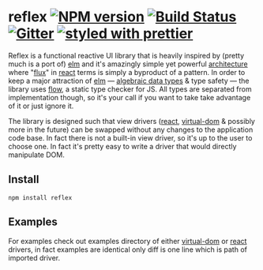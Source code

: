 # reflex [![NPM version][npm-image]][npm-url] [![Build Status][travis-image]][travis-url] [![Gitter][gitter-image]][gitter-url] [![styled with prettier][prettier.icon]][prettier]


Reflex is a functional reactive UI library that is heavily inspired by (pretty much is a port of) [elm][] and it's amazingly simple yet powerful [architecture][elm architecture] where "[flux][]" in [react][] terms is simply a byproduct of a pattern. In order to keep a major attraction of [elm][] &mdash; [algebraic data types][] & type safety &mdash; the library uses [flow][], a static type checker for JS. All types are separated from implementation though, so it's your call if you want to take take advantage of it or just ignore it.

The library is designed such that view drivers ([react][react-driver], [virtual-dom][virtual-dom-driver] & possibly more in the future) can be swapped without any changes to the application code base. In fact there is not a built-in view driver, so it's up to the user to choose one. In fact it's pretty easy to write a driver that would directly manipulate DOM.

## Install

    npm install reflex

## Examples

For examples check out examples directory of either [virtual-dom][virtual-dom-driver] or [react][react-driver] drivers, in fact examples are identical only diff is one line which is path of imported driver.

[elm]:http://elm-lang.org
[elm architecture]:http://elm-lang.org/guide/architecture
[react]:http://facebook.github.io/react/
[immutable.js]:https://facebook.github.io/immutable-js/
[flux]:https://facebook.github.io/flux/
[algebraic data types]:https://en.wikipedia.org/wiki/Algebraic_data_type
[flow]:http://flowtype.org
[virtual-dom-driver]:https://github.com/mozilla/reflex-virtual-dom-driver
[react-driver]:https://github.com/mozilla/reflex-react-driver

[npm-url]: https://npmjs.org/package/reflex
[npm-image]: https://img.shields.io/npm/v/reflex.svg?style=flat

[travis-url]: https://travis-ci.org/mozilla/reflex
[travis-image]: https://img.shields.io/travis/mozilla/reflex.svg?style=flat

[gitter-url]: https://gitter.im/mozilla/reflex?utm_source=badge&utm_medium=badge&utm_campaign=pr-badge&utm_content=badge
[gitter-image]: https://badges.gitter.im/Join%20Chat.svg
[prettier.icon]:https://img.shields.io/badge/styled_with-prettier-ff69b4.svg
[prettier]:https://github.com/prettier/prettier